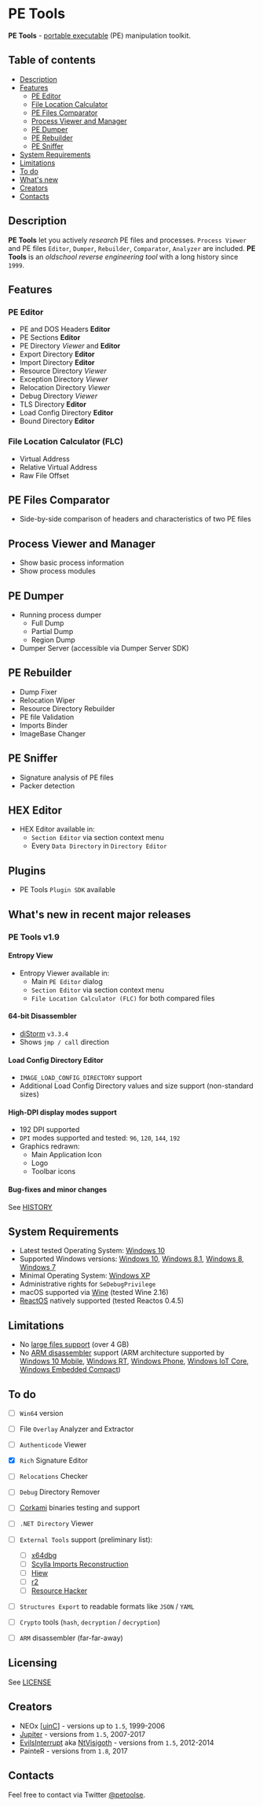 # PE Tools

**PE Tools** - [portable executable](https://en.wikipedia.org/wiki/Portable_Executable) (PE) manipulation toolkit.

## Table of contents

- [Description](#description)
- [Features](#features)
    - [PE Editor](#pe-editor)
    - [File Location Calculator](#file-location-calculator-flc)
    - [PE Files Comparator](#pe-files-comparator)
    - [Process Viewer and Manager](#process-viewer-and-manager)
    - [PE Dumper](#pe-dumper)
    - [PE Rebuilder](#pe-rebuilder)
    - [PE Sniffer](#pe-sniffer)
- [System Requirements](system-requirements)
- [Limitations](#limitations)
- [To do](#to-do)
- [What's new](#whats-new-in-recent-major-releases)
- [Creators](#creators)
- [Contacts](#contacts)


## Description

**PE Tools** let you actively *research* PE files and processes.
`Process Viewer` and PE files `Editor`, `Dumper`, `Rebuilder`, `Comparator`, `Analyzer` are included.
**PE Tools** is an *oldschool reverse engineering tool* with a long history since `1999`.

## Features

### PE Editor

- PE and DOS Headers **Editor**
- PE Sections **Editor**
- PE Directory _Viewer_ and **Editor**
- Export Directory **Editor**
- Import Directory **Editor**
- Resource Directory _Viewer_
- Exception Directory _Viewer_
- Relocation Directory _Viewer_
- Debug Directory _Viewer_
- TLS Directory **Editor**
- Load Config Directory **Editor**
- Bound Directory **Editor**

### File Location Calculator (FLC)

- Virtual Address
- Relative Virtual Address
- Raw File Offset

## PE Files Comparator

- Side-by-side comparison of headers and characteristics of two PE files

## Process Viewer and Manager

- Show basic process information
- Show process modules

## PE Dumper

- Running process dumper
    - Full Dump
    - Partial Dump
    - Region Dump
- Dumper Server (accessible via Dumper Server SDK)

## PE Rebuilder

- Dump Fixer
- Relocation Wiper
- Resource Directory Rebuilder
- PE file Validation
- Imports Binder
- ImageBase Changer

## PE Sniffer

- Signature analysis of PE files
- Packer detection

## HEX Editor

- HEX Editor available in:
    - `Section Editor` via section context menu
    - Every `Data Directory` in `Directory Editor`

## Plugins

- PE Tools `Plugin SDK` available

## What's new in recent major releases

### PE Tools v1.9

#### Entropy View
- Entropy Viewer available in:
    - Main `PE Editor` dialog
    - `Section Editor` via section context menu
    - `File Location Calculator (FLC)` for both compared files

#### 64-bit Disassembler
- [diStorm](https://github.com/gdabah/distorm) `v3.3.4`
- Shows `jmp / call` direction

#### Load Config Directory Editor

- `IMAGE_LOAD_CONFIG_DIRECTORY` support
- Additional Load Config Directory values and size support (non-standard sizes)

#### High-DPI display modes support

- 192 DPI supported
- `DPI` modes supported and tested: `96`, `120`, `144`, `192`
- Graphics redrawn:
    - Main Application Icon
    - Logo
    - Toolbar icons


#### Bug-fixes and minor changes

See [HISTORY](HISTORY.md)


## System Requirements

- Latest tested Operating System: [Windows 10](https://en.wikipedia.org/wiki/Windows_10)
- Supported Windows versions: [Windows 10](https://en.wikipedia.org/wiki/Windows_10), [Windows 8.1](https://en.wikipedia.org/wiki/Windows_8.1), [Windows 8](https://en.wikipedia.org/wiki/Windows_8), [Windows 7](https://en.wikipedia.org/wiki/Windows_7)
- Minimal Operating System: [Windows XP](https://en.wikipedia.org/wiki/Windows_XP)
- Administrative rights for `SeDebugPrivilege`
- macOS supported via [Wine](https://www.winehq.org) (tested Wine 2.16)
- [ReactOS](https://www.reactos.org) natively supported (tested Reactos 0.4.5)


## Limitations

- No [large files support](https://en.wikipedia.org/wiki/Large_file_support) (over 4 GB)
- No [ARM disassembler](https://en.wikipedia.org/wiki/ARM_architecture#Operating_system_support) support (ARM architecture supported by [Windows 10 Mobile](https://en.wikipedia.org/wiki/Windows_10_Mobile), [Windows RT](https://en.wikipedia.org/wiki/Windows_RT), [Windows Phone](https://en.wikipedia.org/wiki/Windows_Phone), [Windows IoT Core](https://en.wikipedia.org/wiki/Windows_IoT#Core), [Windows Embedded Compact](https://en.wikipedia.org/wiki/Windows_Embedded_Compact))


## To do

- [ ] `Win64` version
- [ ] File `Overlay` Analyzer and Extractor
- [ ] `Authenticode` Viewer
- [x] `Rich` Signature Editor
- [ ] `Relocations` Checker
- [ ] `Debug` Directory Remover
- [ ] [Corkami](https://github.com/corkami/pocs/tree/master/PE/bin) binaries testing and support
- [ ] `.NET Directory` Viewer
- [ ] `External Tools` support (preliminary list):
    - [ ] [x64dbg](https://x64dbg.com)
    - [ ] [Scylla Imports Reconstruction](https://github.com/NtQuery/Scylla)
    - [ ] [Hiew](http://hiew.ru)
    - [ ] [r2](https://github.com/radare/radare2)
    - [ ] [Resource Hacker](http://www.angusj.com/resourcehacker)
- [ ] `Structures Export` to readable formats like `JSON` / `YAML`
- [ ] `Crypto` tools (`hash`, `decryption` / `decryption`)
- [ ] `ARM` disassembler (far-far-away)


## Licensing

See [LICENSE](LICENSE)


## Creators

- NEOx [[uinC](http://uinc.ru/files/neox/PE_Tools.shtml)] - versions up to `1.5`, 1999-2006
- [Jupiter](https://github.com/upiter) - versions from `1.5`, 2007-2017
- [EvilsInterrupt](https://bitbucket.org/sys_dev/) aka [NtVisigoth](http://ntvisigoth.blogspot.com) - versions from `1.5`, 2012-2014
- PainteR - versions from `1.8`, 2017


## Contacts

Feel free to contact via Twitter [@petoolse](https://twitter.com/petoolse).
